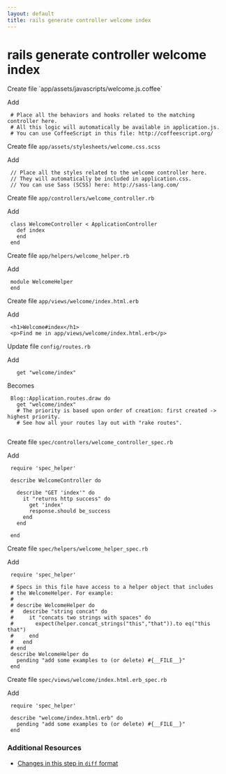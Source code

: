 ```yaml
---
layout: default
title: rails generate controller welcome index
---
```


<h1 id="main">rails generate controller welcome index</h1>
Create file `app/assets/javascripts/welcome.js.coffee`

Add
<pre><code> # Place all the behaviors and hooks related to the matching controller here.
 # All this logic will automatically be available in application.js.
 # You can use CoffeeScript in this file: http://coffeescript.org/</code></pre>


Create file `app/assets/stylesheets/welcome.css.scss`

Add
<pre><code> // Place all the styles related to the welcome controller here.
 // They will automatically be included in application.css.
 // You can use Sass (SCSS) here: http://sass-lang.com/</code></pre>


Create file `app/controllers/welcome_controller.rb`

Add
<pre><code> class WelcomeController &lt; ApplicationController
   def index
   end
 end</code></pre>


Create file `app/helpers/welcome_helper.rb`

Add
<pre><code> module WelcomeHelper
 end</code></pre>


Create file `app/views/welcome/index.html.erb`

Add
<pre><code> &lt;h1&gt;Welcome#index&lt;/h1&gt;
 &lt;p&gt;Find me in app/views/welcome/index.html.erb&lt;/p&gt;</code></pre>


Update file `config/routes.rb`

Add
<pre><code>   get &quot;welcome/index&quot;</code></pre>


Becomes
<pre><code> Blog::Application.routes.draw do
   get &quot;welcome/index&quot;
   # The priority is based upon order of creation: first created -&gt; highest priority.
   # See how all your routes lay out with &quot;rake routes&quot;.
 
</code></pre>


Create file `spec/controllers/welcome_controller_spec.rb`

Add
<pre><code> require &#39;spec_helper&#39;
 
 describe WelcomeController do
 
   describe &quot;GET &#39;index&#39;&quot; do
     it &quot;returns http success&quot; do
       get &#39;index&#39;
       response.should be_success
     end
   end
 
 end</code></pre>


Create file `spec/helpers/welcome_helper_spec.rb`

Add
<pre><code> require &#39;spec_helper&#39;
 
 # Specs in this file have access to a helper object that includes
 # the WelcomeHelper. For example:
 #
 # describe WelcomeHelper do
 #   describe &quot;string concat&quot; do
 #     it &quot;concats two strings with spaces&quot; do
 #       expect(helper.concat_strings(&quot;this&quot;,&quot;that&quot;)).to eq(&quot;this that&quot;)
 #     end
 #   end
 # end
 describe WelcomeHelper do
   pending &quot;add some examples to (or delete) #{__FILE__}&quot;
 end</code></pre>


Create file `spec/views/welcome/index.html.erb_spec.rb`

Add
<pre><code> require &#39;spec_helper&#39;
 
 describe &quot;welcome/index.html.erb&quot; do
   pending &quot;add some examples to (or delete) #{__FILE__}&quot;
 end</code></pre>



### Additional Resources

* [Changes in this step in `diff` format](https://github.com/stevenhallen/rails_getting_started_bdd/commit/98c4ea75759d54749fd547a2f4ea6a1d1cbf68ea)

